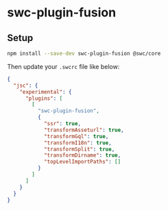 # swc-plugin-fusion

## Setup

```sh
npm install --save-dev swc-plugin-fusion @swc/core
```

Then update your `.swcrc` file like below:

```json
{
  "jsc": {
    "experimental": {
      "plugins": [
        [
          "swc-plugin-fusion",
          {
            "ssr": true,
            "transformAsseturl": true,
            "transformGql": true,
            "transformI18n": true,
            "transformSplit": true,
            "transformDirname": true,
            "topLevelImportPaths": []
          }
        ]
      ]
    }
  }
}
```
